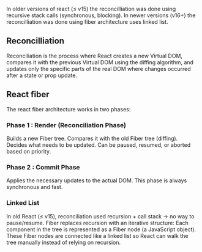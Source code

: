 In older versions of react (≤ v15) the reconcilliation was done using recursive stack calls (synchronous, blocking).
In newer versions (v16+) the reconcilliation was done using fiber architecture uses linked list.
## Reconcilliation
Reconciliation is the process where React creates a new Virtual DOM, compares it with the previous Virtual DOM using the diffing algorithm, and updates only the specific parts of the real DOM where changes occurred after a state or prop update.

## React fiber 
The react fiber architecture works in two phases:
### Phase 1 : Render (Reconciliation Phase)
Builds a new Fiber tree.
Compares it with the old Fiber tree (diffing).
Decides what needs to be updated.
Can be paused, resumed, or aborted based on priority.
### Phase 2 : Commit Phase
Applies the necessary updates to the actual DOM.
This phase is always synchronous and fast.

### Linked List 
In old React (≤ v15), reconciliation used recursion + call stack → no way to pause/resume.
Fiber replaces recursion with an iterative structure:
Each component in the tree is represented as a Fiber node (a JavaScript object).
These Fiber nodes are connected like a linked list so React can walk the tree manually instead of relying on recursion.
